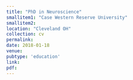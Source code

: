 ```yaml
---
title: "PhD in Neuroscience"
smallitem1: "Case Western Reserve University"
smallitem2: 
location: "Cleveland OH"
collection: cv
permalink:
date: 2018-01-18
venue: 
pubtype: 'education'
link: 
pdf: 
---
```

